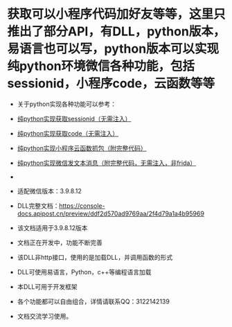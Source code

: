 # 获取可以小程序代码加好友等等，这里只推出了部分API，有DLL，python版本，易语言也可以写，python版本可以实现纯python环境微信各种功能，包括sessionid，小程序code，云函数等等
* 关于python实现各种功能可以参考：
* [纯python实现获取sessionid（无需注入）](https://blog.csdn.net/gefeixun/article/details/136895388?spm=1001.2014.3001.5502)
* [纯python实现获取code（无需注入）](https://blog.csdn.net/gefeixun/article/details/136972594?spm=1001.2014.3001.5502)
* [纯python实现小程序云函数抓包（附完整代码）](https://blog.csdn.net/gefeixun/article/details/137029885?spm=1001.2014.3001.5502)
* [纯python实现微信发文本消息（附完整代码，无需注入，非frida）](https://blog.csdn.net/gefeixun/article/details/137039169?spm=1001.2014.3001.5502)

* 
* 适配微信版本：3.9.8.12
* DLL完整文档：https://console-docs.apipost.cn/preview/ddf2d570ad9769aa/2f4d79a1a4b95969
* 该文档适用于3.9.8.12版本
* 文档正在开发中，功能不断完善
* 该DLL非http接口，使用的是加载DLL，并调用函数的形式
* DLL可使用易语言，Python，c++等编程语言加载
* 本DLL可用于开发框架
* 各个功能都可以自由组合，详情请联系QQ：3122142139
* 文档交流学习使用。
